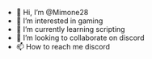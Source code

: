 - 👋 Hi, I’m @Mimone28
- 👀 I’m interested in gaming
- 🌱 I’m currently learning scripting
- 💞️ I’m looking to collaborate on discord
- 📫 How to reach me discord 

<!---
Mimone28/Mimone28 is a ✨ special ✨ repository because its `README.md` (this file) appears on your GitHub profile.
You can click the Preview link to take a look at your changes.
--->
